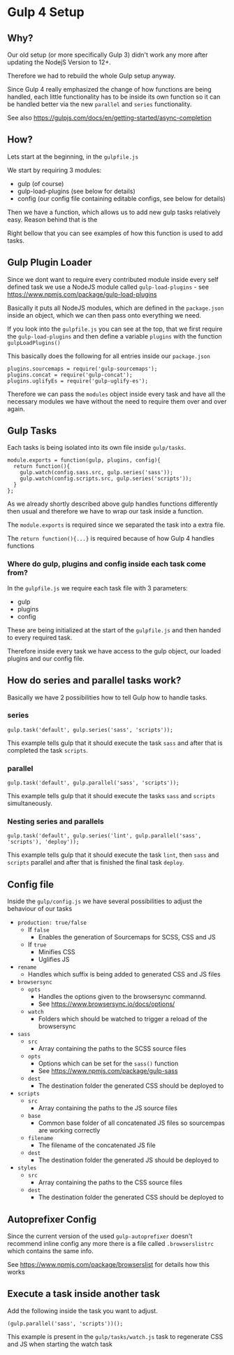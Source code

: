 # Gulp 4 Setup



## Why?

Our old setup (or more specifically Gulp 3) didn't work any more after 
updating the NodejS Version to 12+.

Therefore we had to rebuild the whole Gulp setup anyway.

Since Gulp 4 really emphasized the change of how functions are being handled, 
each little functionality has to be inside its own function so it can be 
handled better via the new `parallel` and `series` functionality.

See also https://gulpjs.com/docs/en/getting-started/async-completion



## How?

Lets start at the beginning, in the `gulpfile.js`

We start by requiring 3 modules:

- gulp (of course)
- gulp-load-plugins (see below for details)
- config (our config file containing editable configs, see below for details)

Then we have a function, which allows us to add new gulp tasks relatively easy.
Reason behind that is the

Right bellow that you can see examples of how this function is used to add tasks.



## Gulp Plugin Loader

Since we dont want to require every contributed module inside every self defined 
task we use a NodeJS module called `gulp-load-plugins` - see https://www.npmjs.com/package/gulp-load-plugins

Basically it puts all NodeJS modules, which are defined in the `package.json` 
inside an object, which we can then pass onto everything we need.

If you look into the `gulpfile.js` you can see at the top, that we first require the 
`gulp-load-plugins` and then define a variable `plugins` with the function `gulpLoadPlugins()`

This basically does the following for all entries inside our `package.json`

```
plugins.sourcemaps = require('gulp-sourcemaps');
plugins.concat = require('gulp-concat');
plugins.uglifyEs = require('gulp-uglify-es');
```

Therefore we can pass the `modules` object inside every task and have all the 
necessary modules we have without the need to require them over and over again.



## Gulp Tasks

Each tasks is being isolated into its own file inside `gulp/tasks`.

```
module.exports = function(gulp, plugins, config){
  return function(){
    gulp.watch(config.sass.src, gulp.series('sass'));
    gulp.watch(config.scripts.src, gulp.series('scripts'));
  }
};
```

As we already shortly described above gulp handles functions differently then usual 
and therefore we have to wrap our task inside a function.

The `module.exports` is required since we separated the task into a extra file.

The `return function(){...}` is required because of how Gulp 4 handles functions


### Where do gulp, plugins and config inside each task come from?

In the `gulpfile.js` we require each task file with 3 parameters:

- gulp
- plugins
- config

These are being initialized at the start of the `gulpfile.js` and then handed 
to every required task.

Therefore inside every task we have access to the gulp object,
our loaded plugins and our config file.



## How do series and parallel tasks work?

Basically we have 2 possibilities how to tell Gulp how to handle tasks.


### series

```
gulp.task('default', gulp.series('sass', 'scripts'));
```

This example tells gulp that it should execute the task `sass` and 
after that is completed the task `scripts`.


### parallel

```
gulp.task('default', gulp.parallel('sass', 'scripts'));
```

This example tells gulp that it should execute the tasks 
`sass` and `scripts` simultaneously.


### Nesting series and parallels

```
gulp.task('default', gulp.series('lint', gulp.parallel('sass', 'scripts'), 'deploy'));
```

This example tells gulp that it should execute the task `lint`, then `sass` and `scripts` parallel
and after that is finished the final task `deploy`.


## Config file

Inside the `gulp/config.js` we have several possibilities to adjust the behaviour of our tasks

- `production: true/false`
    - If `false`
        - Enables the generation of Sourcemaps for SCSS, CSS and JS
    - If `true`
        - Minifies CSS
        - Uglifies JS
- `rename`
    - Handles which suffix is being added to generated CSS and JS files
- `browsersync`
    - `opts`
        - Handles the options given to the browsersync commannd.
        - See https://www.browsersync.io/docs/options/
    - `watch`
        - Folders which should be watched to trigger a reload of the browsersync
- `sass`
    - `src`
        - Array containing the paths to the SCSS source files
    - `opts`
        - Options which can be set for the `sass()` function
        - See https://www.npmjs.com/package/gulp-sass
    - `dest`
        - The destination folder the generated CSS should be deployed to
- `scripts`
    - `src`
        - Array containing the paths to the JS source files
    - `base`
        - Common base folder of all concatenated JS files so sourcempas are working correctly
    - `filename`
        - The filename of the concatenated JS file
    - `dest`
        - The destination folder the generated JS should be deployed to
- `styles`
    - `src`
        - Array containing the paths to the CSS source files
    - `dest`
        - The destination folder the generated CSS should be deployed to



## Autoprefixer Config

Since the current version of the used `gulp-autoprefixer` doesn't recommend inline config any more 
there is a file called `.browserslistrc` which contains the same info.

See https://www.npmjs.com/package/browserslist for details how this works


## Execute a task inside another task

Add the following inside the task you want to adjust.

```
(gulp.parallel('sass', 'scripts'))();
```

This example is present in the `gulp/tasks/watch.js` task to regenerate CSS and JS when starting the watch task